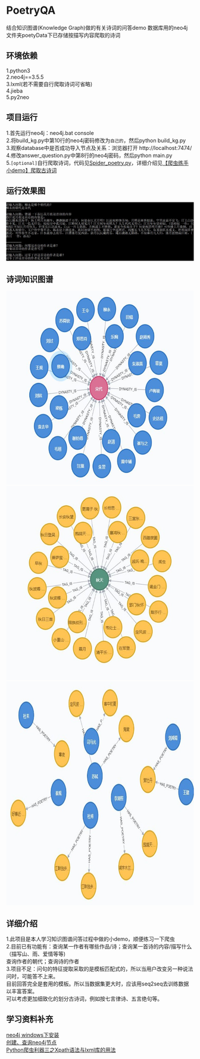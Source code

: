 # PoetryQA
结合知识图谱(Knowledge Graph)做的有关诗词的问答demo 数据库用的neo4j   
文件夹poetyData下已存储按描写内容爬取的诗词

## 环境依赖
1.python3    
2.neo4j==3.5.5    
3.lxml(若不需要自行爬取诗词可省略)    
4.jieba    
5.py2neo

## 项目运行
1.首先运行neo4j：neo4j.bat console    
2.将build_kg.py中第10行的neo4j密码修改为`自己的`，然后python build_kg.py    
3.观察database中是否成功导入节点及关系：浏览器打开 http://localhost:7474/    
4.修改answer_question.py中第8行的neo4j密码，然后python main.py    
5.`[optional]`自行爬取诗词，代码见[Spider_poetry.py](https://github.com/JaniceWuo/PoetryQA/blob/master/Spider_poetry.py)，详细介绍见[【爬虫练手小demo】爬取古诗词](https://blog.csdn.net/qq_25590283/article/details/104632222)

## 运行效果图
![](https://github.com/JaniceWuo/PoetryQA/blob/master/img/1.JPG)    

## 诗词知识图谱
<div align=center><img width="550" height="520" src="https://github.com/JaniceWuo/PoetryQA/blob/master/img/kg_dynasty.JPG"/></div>
<div align=center><img width="550" height="520" src="https://github.com/JaniceWuo/PoetryQA/blob/master/img/kg_tag.JPG"/></div>
<div align=center><img width="700" height="600" src="https://github.com/JaniceWuo/PoetryQA/blob/master/img/kg_poetry.JPG"/></div>

## 详细介绍
1.此项目是本人学习知识图谱问答过程中做的小demo，顺便练习一下爬虫    
2.目前已有功能有：查询某一作者有哪些作品/诗；查询某一首诗的内容/描写什么（描写山、雨、爱情等等)    
                查询作者的朝代；查询诗的作者    
3.项目不足：问句的特征提取采取的是模板匹配式的，所以当用户改变另一种说法问时，可能答不上来。    
           目前回答完全是套用的模板。所以当数据集更大时，应该用seq2seq去训练数据以丰富答案。   
           可以考虑更加细致化的划分古诗词，例如按七言律诗、五言绝句等。 

## 学习资料补充
[neo4j windows下安装](https://www.cnblogs.com/ljhdo/archive/2017/05/19/5521577.html)    
[创建、查询neo4j节点](https://www.cnblogs.com/ljhdo/p/5516793.html)    
[Python爬虫利器三之Xpath语法与lxml库的用法](https://cuiqingcai.com/2621.html)
